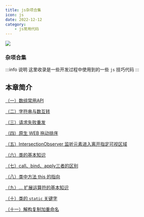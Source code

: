 ```yaml
---
title: js杂项合集
icon: js
date: 2022-12-12
category:
    - js常用代码
---
```


![](https://image.zswei.xyz/img/202212122231822.webp)

### 杂项合集
:::info  说明
这里收录是一些开发过程中使用到的一些 `js` 技巧代码
:::

## 本章简介

[（一）数组常用API](./js-1.md)


[（二）字符串与数互转](./js-2.md)


[（三）请求失败重发](./js-3.md)


[（四）原生 WEB 拖动排序](./js-4.md)


[（五）IntersectionObserver 监听元素进入离开指定可视区域](./js-5.md)


[（六）类的基本知识](./js-6.md)


[（七）call、bind、apply三者的区别](./js-7.md)


[（八）类中方法 this 的指向](./js-8.md)


[（九）... 扩展运算符的基本知识](./js-9.md)


[（十）类的 `static` 关键字](./js-10.md)


[（十一）解构复制加重命名](./js-11.md)